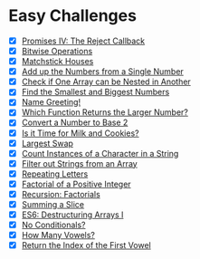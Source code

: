 # Easy Challenges

- [x] [Promises IV: The Reject Callback](./promises-4-the-reject-callback.js)
- [x] [Bitwise Operations](./bitwise-operations.js)
- [x] [Matchstick Houses](./matchstick-houses.js)
- [x] [Add up the Numbers from a Single Number](./add-up-the-numbers-from-a-single-number.js)
- [x] [Check if One Array can be Nested in Another](./check-if-one-array-can-be-nested-in-another.js)
- [x] [Find the Smallest and Biggest Numbers](./find-the-smallest-and-biggest-numbers.js)
- [x] [Name Greeting!](./name-greeting!.js)
- [x] [Which Function Returns the Larger Number?](./which-function-returns-the-larger-number.js)
- [x] [Convert a Number to Base 2](./convert-a-number-to-base-2.js)
- [x] [Is it Time for Milk and Cookies?](./is-it-time-for-milk-and-cookies.js)
- [x] [Largest Swap](./largest-swap.js)
- [x] [Count Instances of a Character in a String](./count-instances-of-a-character-in-a-string.js)
- [x] [Filter out Strings from an Array](./filter-out-strings-from-an-array.js)
- [x] [Repeating Letters](./repeating-letters.js)
- [x] [Factorial of a Positive Integer](./factorial-of-a-positive-integer.js)
- [x] [Recursion: Factorials](./recursion-factorials.js)
- [x] [Summing a Slice](./summing-a-slice.js)
- [x] [ES6: Destructuring Arrays I](./es6-destructuring-arrays-1.js)
- [x] [No Conditionals?](./no-conditionals.js)
- [x] [How Many Vowels?](./how-many-vowels.js)
- [x] [Return the Index of the First Vowel](./return-the-index-of-the-first-vowel.js)
